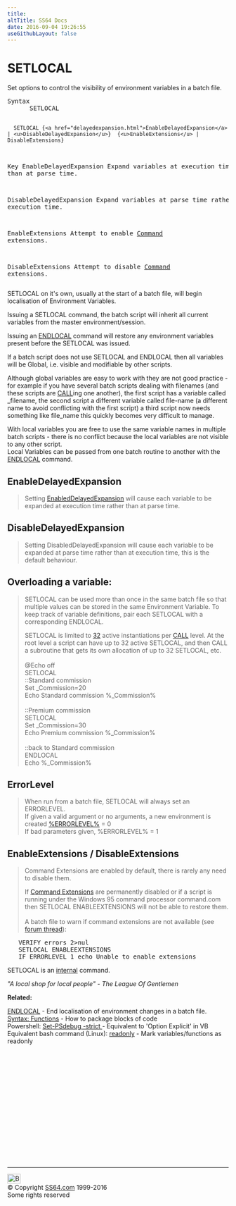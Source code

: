 ```yaml
---
title:
altTitle: SS64 Docs
date: 2016-09-04 19:26:55
useGithubLayout: false
---
```

<!-- #BeginLibraryItem "/Library/head_nt.lbi" --><!-- #EndLibraryItem --><h1>SETLOCAL</h1> 
<p> Set options to control the visibility of environment variables in a batch file.</p>
<pre>Syntax
      SETLOCAL

      SETLOCAL {<a href="delayedexpansion.html">EnableDelayedExpansion</a> | <u>DisableDelayedExpansion</u>}  {<u>EnableExtensions</u> | DisableExtensions}

Key
   EnableDelayedExpansion  Expand variables at execution time rather than at parse time.

   DisableDelayedExpansion Expand variables at parse time rather than at execution time.

   EnableExtensions        Attempt to enable <a href="cmd.html">Command</a> extensions. 

   DisableExtensions       Attempt to disable <a href="cmd.html">Command</a> extensions. </pre>
<p>SETLOCAL on it's own, usually at the start of a batch file, will begin localisation of Environment Variables.</p>
<p>Issuing a SETLOCAL command, the batch script will inherit all current variables from the master environment/session.</p>
<p>Issuing an <a href="endlocal.html">ENDLOCAL</a> command will restore any environment variables present before the SETLOCAL was issued. </p>
<p>If a batch script does not use SETLOCAL and ENDLOCAL then all variables will be Global, i.e. visible and modifiable by other scripts. </p>
<p>Although global variables are easy to work with they are not good practice - for example if you have several batch scripts dealing with filenames (and these scripts are <a href="call.html">CALL</a>ing one another), the first script  has a variable called <span class="code">_filename</span>, the second script a different variable called <span class="code">file-name</span> (a different name to avoid conflicting with the first script) a third script now needs something like <span class="code">file_name</span> this quickly becomes very difficult to manage.</p>
<p>With local variables you are free to  use the same variable names in multiple batch scripts - there is no conflict because the local variables are not visible to any other script. <br>
Local Variables can be passed from one batch routine to another with the <a href="endlocal.html">ENDLOCAL</a> command. </p>
<h2><a id="enabledelayedexpansion"></a>EnableDelayedExpansion</h2>
<blockquote>
<p>Setting <a href="delayedexpansion.html">EnabledDelayedExpansion</a> will cause each  variable to be expanded at execution time rather than at parse time.</p>
</blockquote>
<h2><a id="DisableDelayedExpansion"></a>DisableDelayedExpansion</h2>
<blockquote>
<p>Setting DisabledDelayedExpansion will cause each  variable to be expanded at parse time rather than at execution time,
this is the  default behaviour.</p>
</blockquote>
<h2>Overloading a variable:</h2>
<blockquote>
<p>  SETLOCAL can be used more than once in the same batch file so that multiple 
  values can be stored in the same Environment Variable. To keep track of variable definitions, pair each SETLOCAL with a corresponding ENDLOCAL.</p>
<p>SETLOCAL is limited to <a href="http://ss64.org/viewtopic.php?id=1778">32</a> active instantiations per <a href="call.html">CALL</a> level.
At the root level a script can have up to 32 active SETLOCAL, and then CALL a subroutine that gets its own allocation of up to 32 SETLOCAL, etc.<br>
  <br>
  <span class="code">@Echo off <br>
  SETLOCAL<br>
  ::Standard commission<br>
  Set _Commission=20 <br>
  Echo Standard commission %_Commission% <br>
  <br>
::Premium commission<br>
  SETLOCAL <br>
  Set _Commission=30<br>
  Echo Premium commission %_Commission% <br>
  <br>
  ::back to Standard commission<br>
ENDLOCAL<br>
  Echo %_Commission% </span></p>
</blockquote>
<h2>ErrorLevel</h2>
<blockquote>
<p>When run from a batch file, SETLOCAL will always set an ERRORLEVEL.<br>
If given a valid argument or no arguments, a new environment is created <a href="errorlevel.html">%ERRORLEVEL%</a> = 0<br>
If bad parameters given, %ERRORLEVEL% = 1</p>
</blockquote>
<h2>EnableExtensions / DisableExtensions</h2>
<blockquote>
<p>Command Extensions are enabled by default, there is rarely any need to disable them.</p>
<p>If <a href="cmd.html">Command Extensions</a> are permanently disabled or if a script is running under the Windows 95 command processor <span class="code">command.com</span> then SETLOCAL ENABLEEXTENSIONS will not be able to restore them. <br>
  <br>
A batch file to warn if command extensions are not available (see <a href="http://ss64.org/viewtopic.php?id=1834">forum thread</a>): </p>
</blockquote>
<pre>   VERIFY errors 2&gt;nul
   SETLOCAL ENABLEEXTENSIONS
   IF ERRORLEVEL 1 echo Unable to enable extensions</pre>
<p>SETLOCAL is an <a href="syntax-internal.html">internal</a> command.</p>
<p class="quote"><i>"A local shop for local people" - The League Of Gentlemen</i></p>
<p><b>Related:</b></p>
<p><a href="endlocal.html">ENDLOCAL</a> - End localisation of environment changes in a batch file.<br>
<a href="syntax-functions.html">Syntax: Functions</a> - How to package blocks of code<br>
Powershell:  <a href="../ps/set-psdebug.html">Set-PSdebug -strict </a> - Equivalent to 'Option Explicit' in VB <br>
Equivalent bash command (Linux): <a href="../bash/readonly.html">readonly</a> - Mark variables/functions as readonly</p><!-- #BeginLibraryItem "/Library/foot_nt.lbi" --><p>
<!-- windows300 -->
<ins class="adsbygoogle" style="display:inline-block;width:300px;height:250px" data-ad-client="ca-pub-6140977852749469" data-ad-slot="7649547908"></ins>
<script>
(adsbygoogle = window.adsbygoogle || []).push({});
</script></p>
<hr>
<div id="bl" class="footer"><a href="setlocal.html#"><img src="../images/top.png" width="30" height="22" alt="Back to the Top"></a></div>
<div id="br" class="footer, tagline">© Copyright <a href="http://ss64.com/">SS64.com</a> 1999-2016<br>
Some rights reserved</div><!-- #EndLibraryItem -->

